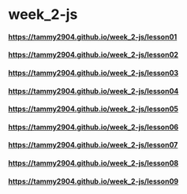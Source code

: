 # week_2-js
#### https://tammy2904.github.io/week_2-js/lesson01
#### https://tammy2904.github.io/week_2-js/lesson02
#### https://tammy2904.github.io/week_2-js/lesson03
#### https://tammy2904.github.io/week_2-js/lesson04
#### https://tammy2904.github.io/week_2-js/lesson05
#### https://tammy2904.github.io/week_2-js/lesson06
#### https://tammy2904.github.io/week_2-js/lesson07
#### https://tammy2904.github.io/week_2-js/lesson08
#### https://tammy2904.github.io/week_2-js/lesson09
